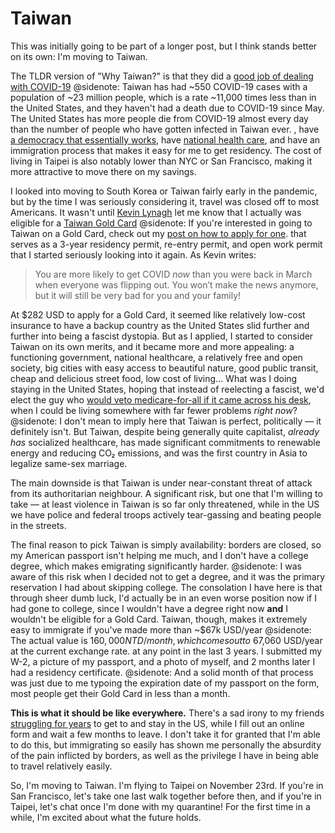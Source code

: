 # Taiwan

This was initially going to be part of a longer post, but I think stands better on its own: I'm moving to Taiwan.

The TLDR version of "Why Taiwan?" is that they did a [good job of dealing with COVID-19](https://www.cnbc.com/2020/07/15/how-taiwan-beat-the-coronavirus.html)
@sidenote: Taiwan has had ~550 COVID-19 cases with a population of ~23 million people, which is a rate ~11,000 times less than in the United States, and they haven't had a death due to COVID-19 since May. The United States has more people die from COVID-19 almost every day than the number of people who have gotten infected in Taiwan ever.
, have [a democracy that essentially works](https://www.taipeitimes.com/News/editorials/archives/2020/10/06/2003744659), have [national health care](https://www.vox.com/health-care/2020/1/13/21028702/medicare-for-all-taiwan-health-insurance), and have an immigration process that makes it easy for me to get residency. The cost of living in Taipei is also notably lower than NYC or San Francisco, making it more attractive to move there on my savings.

I looked into moving to South Korea or Taiwan fairly early in the pandemic, but by the time I was seriously considering it, travel was closed off to most Americans. It wasn't until [Kevin Lynagh](https://kevinlynagh.com/newsletter/2020_08_extreme_outcomes/) let me know that I actually was eligible for a [Taiwan Gold Card](https://taiwangoldcard.com/)
@sidenote: If you're interested in going to Taiwan on a Gold Card, check out my [post on how to apply for one](/taiwan-gold-card/).
that serves as a 3-year residency permit, re-entry permit, and open work permit that I started seriously looking into it again. As Kevin writes:

> You are more likely to get COVID *now* than you were back in March when everyone was flipping out. You won’t make the news anymore, but it will still be very bad for you and your family!

At $282 USD to apply for a Gold Card, it seemed like relatively low-cost insurance to have a backup country as the United States slid further and further into being a fascist dystopia. But as I applied, I started to consider Taiwan on its own merits, and it became more and more appealing: a functioning government, national healthcare, a relatively free and open society, big cities with easy access to beautiful nature, good public transit, cheap and delicious street food, low cost of living… What was I doing staying in the United States, hoping that instead of reelecting a fascist, we'd elect the guy who [would veto medicare-for-all if it came across his desk](https://mobile.twitter.com/jordanuhl/status/1237216418518704128), when I could be living somewhere with far fewer problems *right now*?
@sidenote: I don't mean to imply here that Taiwan is perfect, politically — it definitely isn't. But Taiwan, despite being generally quite capitalist, *already has* socialized healthcare, has made significant commitments to renewable energy and reducing CO₂ emissions, and was the first country in Asia to legalize same-sex marriage.

The main downside is that Taiwan is under near-constant threat of attack from its authoritarian neighbour. A significant risk, but one that I'm willing to take — at least violence in Taiwan is so far only threatened, while in the US we have police and federal troops actively tear-gassing and beating people in the streets.

The final reason to pick Taiwan is simply availability: borders are closed, so my American passport isn't helping me much, and I don't have a college degree, which makes emigrating significantly harder.
@sidenote: I was aware of this risk when I decided not to get a degree, and it was the primary reservation I had about skipping college. The consolation I have here is that through sheer dumb luck, I'd actually be in an even worse position now if I had gone to college, since I wouldn't have a degree right now **and** I wouldn't be eligible for a Gold Card.
Taiwan, though, makes it extremely easy to immigrate if you've made more than ~$67k USD/year
@sidenote: The actual value is $160,000 NTD/month, which comes out to ~$67,060 USD/year at the current exchange rate.
at any point in the last 3 years. I submitted my W-2, a picture of my passport, and a photo of myself, and 2 months later I had a residency certificate.
@sidenote: And a solid month of that process was just due to me typoing the expiration date of my passport on the form, most people get their Gold Card in less than a month.

**This is what it should be like everywhere.** There's a sad irony to my friends [struggling for years](https://mobile.twitter.com/FiloSottile/status/1237953203603484672) to get to and stay in the US, while I fill out an online form and wait a few months to leave. I don't take it for granted that I'm able to do this, but immigrating so easily has shown me personally the absurdity of the pain inflicted by borders, as well as the privilege I have in being able to travel relatively easily.

So, I'm moving to Taiwan. I'm flying to Taipei on November 23rd. If you're in San Francisco, let's take one last walk together before then, and if you're in Taipei, let's chat once I'm done with my quarantine! For the first time in a while, I'm excited about what the future holds.
